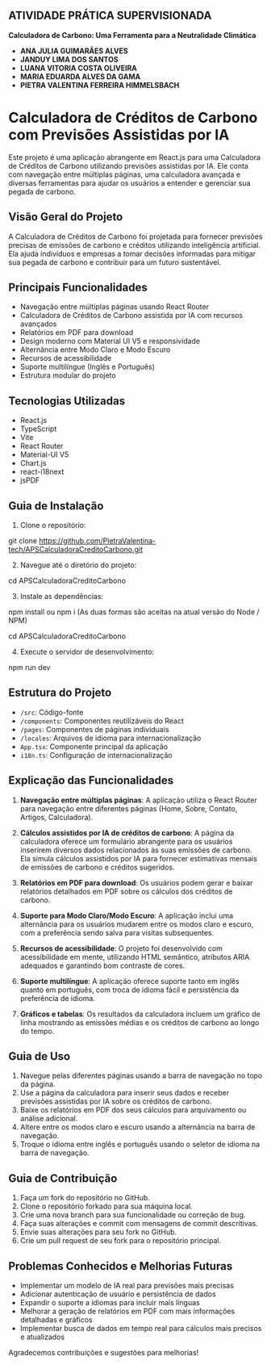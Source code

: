 ## ATIVIDADE PRÁTICA SUPERVISIONADA

**Calculadora de Carbono: Uma Ferramenta para a Neutralidade Climática**

- **ANA JULIA GUIMARÃES ALVES**
- **JANDUY LIMA DOS SANTOS**
- **LUANA VITORIA COSTA OLIVEIRA**
- **MARIA EDUARDA ALVES DA GAMA**
- **PIETRA VALENTINA FERREIRA HIMMELSBACH**

# Calculadora de Créditos de Carbono com Previsões Assistidas por IA

Este projeto é uma aplicação abrangente em React.js para uma Calculadora de Créditos de Carbono utilizando previsões assistidas por IA. Ele conta com navegação entre múltiplas páginas, uma calculadora avançada e diversas ferramentas para ajudar os usuários a entender e gerenciar sua pegada de carbono.

## Visão Geral do Projeto

A Calculadora de Créditos de Carbono foi projetada para fornecer previsões precisas de emissões de carbono e créditos utilizando inteligência artificial. Ela ajuda indivíduos e empresas a tomar decisões informadas para mitigar sua pegada de carbono e contribuir para um futuro sustentável.

## Principais Funcionalidades

- Navegação entre múltiplas páginas usando React Router
- Calculadora de Créditos de Carbono assistida por IA com recursos avançados
- Relatórios em PDF para download
- Design moderno com Material UI V5 e responsividade
- Alternância entre Modo Claro e Modo Escuro
- Recursos de acessibilidade
- Suporte multilíngue (Inglês e Português)
- Estrutura modular do projeto

## Tecnologias Utilizadas

- React.js
- TypeScript
- Vite
- React Router
- Material-UI V5
- Chart.js
- react-i18next
- jsPDF

## Guia de Instalação

1. Clone o repositório:

git clone <https://github.com/PietraValentina-tech/APSCalculadoraCreditoCarbono.git>

2. Navegue até o diretório do projeto:

cd APSCalculadoraCreditoCarbono

3. Instale as dependências:

npm install ou npm i (As duas formas são aceitas na atual versão do Node / NPM)

cd APSCalculadoraCreditoCarbono

4. Execute o servidor de desenvolvimento:

npm run dev

## Estrutura do Projeto

- `/src`: Código-fonte
- `/components`: Componentes reutilizáveis do React
- `/pages`: Componentes de páginas individuais
- `/locales`: Arquivos de idioma para internacionalização
- `App.tsx`: Componente principal da aplicação
- `i18n.ts`: Configuração de internacionalização

## Explicação das Funcionalidades

1. **Navegação entre múltiplas páginas**: A aplicação utiliza o React Router para navegação entre diferentes páginas (Home, Sobre, Contato, Artigos, Calculadora).

2. **Cálculos assistidos por IA de créditos de carbono**: A página da calculadora oferece um formulário abrangente para os usuários inserirem diversos dados relacionados às suas emissões de carbono. Ela simula cálculos assistidos por IA para fornecer estimativas mensais de emissões de carbono e créditos sugeridos.

3. **Relatórios em PDF para download**: Os usuários podem gerar e baixar relatórios detalhados em PDF sobre os cálculos dos créditos de carbono.

4. **Suporte para Modo Claro/Modo Escuro**: A aplicação inclui uma alternância para os usuários mudarem entre os modos claro e escuro, com a preferência sendo salva para visitas subsequentes.

5. **Recursos de acessibilidade**: O projeto foi desenvolvido com acessibilidade em mente, utilizando HTML semântico, atributos ARIA adequados e garantindo bom contraste de cores.

6. **Suporte multilíngue**: A aplicação oferece suporte tanto em inglês quanto em português, com troca de idioma fácil e persistência da preferência de idioma.

7. **Gráficos e tabelas**: Os resultados da calculadora incluem um gráfico de linha mostrando as emissões médias e os créditos de carbono ao longo do tempo.

## Guia de Uso

1. Navegue pelas diferentes páginas usando a barra de navegação no topo da página.
2. Use a página da calculadora para inserir seus dados e receber previsões assistidas por IA sobre os créditos de carbono.
3. Baixe os relatórios em PDF dos seus cálculos para arquivamento ou análise adicional.
4. Altere entre os modos claro e escuro usando a alternância na barra de navegação.
5. Troque o idioma entre inglês e português usando o seletor de idioma na barra de navegação.

## Guia de Contribuição

1. Faça um fork do repositório no GitHub.
2. Clone o repositório forkado para sua máquina local.
3. Crie uma nova branch para sua funcionalidade ou correção de bug.
4. Faça suas alterações e commit com mensagens de commit descritivas.
5. Envie suas alterações para seu fork no GitHub.
6. Crie um pull request de seu fork para o repositório principal.

## Problemas Conhecidos e Melhorias Futuras

- Implementar um modelo de IA real para previsões mais precisas
- Adicionar autenticação de usuário e persistência de dados
- Expandir o suporte a idiomas para incluir mais línguas
- Melhorar a geração de relatórios em PDF com mais informações detalhadas e gráficos
- Implementar busca de dados em tempo real para cálculos mais precisos e atualizados

Agradecemos contribuições e sugestões para melhorias!
